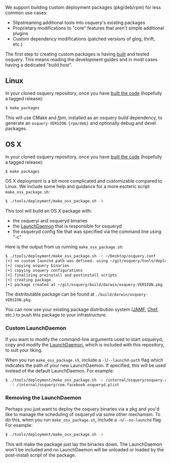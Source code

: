 We support building custom deployment packages (pkg/deb/rpm) for less common use cases:

- Slipstreaming additional tools into osquery's existing packages
- Proprietary modifications to "core" features that aren't simple additional plugins
- Custom dependency modifications (patched versions of glog, thrift, etc.)

The first step to creating custom packages is having [built](../development/building.md) and tested osquery. This means reading the development guides and in most cases having a dedicated "build host".

## Linux

In your cloned osquery repository, once you have [built the code](../development/building.md) (hopefully a tagged release):

```sh
$ make packages
```

This will use CMake and *fpm*, installed as an osquery build dependency, to generate an `osquery-VERSION.{rpm/deb}` and optionally debug and devel packages.

## OS X

In your cloned osquery repository, once you have [built the code](../development/building.md) (hopefully a tagged release):

```sh
$ make packages
```

OS X deployment is a bit more complicated and customizable compared to Linux.
We include some help and guidance for a more esoteric script `make_osx_package.sh`:

```sh
$ ./tools/deployment/make_osx_package.sh -h
```

This tool will build an OS X package with:

- the osqueryi and osqueryd binaries
- the [LaunchDaemon](https://github.com/facebook/osquery/blob/master/tools/deployment/com.facebook.osqueryd.plist) that is responsible for osqueryd
- the osqueryd config file that was specified via the command line using "-c"

Here is the output from us running `make_osx_package.sh`:

```sh
$ ./tools/deployment/make_osx_package.sh -c ~/Desktop/osquery.conf
[+] no custom launchd path was defined. using ~/git/osquery/tools/deployment/com.facebook.osqueryd.plist
[+] copying osquery binaries
[+] copying osquery configurations
[+] finalizing preinstall and postinstall scripts
[+] creating package
[+] package created at ~/git/osquery/build/darwin/osquery-VERSION.pkg
```

The distributable package can be found at `./build/darwin/osquery-VERSION.pkg`.

You can now use your existing package distribution system ([JAMF](http://www.jamfsoftware.com/), [Chef](https://www.getchef.com/chef/), etc.) to push this package to your infrastructure.

### Custom LaunchDaemon

If you want to modify the command-line arguments used to start osqueryd, copy and modify the [LaunchDaemon](https://github.com/facebook/osquery/blob/master/tools/com.facebook.osqueryd.plist), which is included with this repository, to suit your liking.

When you run `make_osx_package.sh`, include a `-l`/`--launchd-path` flag which indicates the path of your new LaunchDaemon. If specified, this will be used instead of the default LaunchDaemon. For example:

```sh
$ ./tools/deployment/make_osx_package.sh -c /internal/osquery/osquery.conf \
  -l /internal/osquery/com.facebook.osqueryd.plist
```

### Removing the LaunchDaemon

Perhaps you just want to deploy the osquery binaries via a pkg and you'd like to manage the scheduling of osqueryd via some other mechanism. To do this, when you run `make_osx_package.sh`, include a `-n`/`--no-launchd` flag. For example:

```sh
$ ./tools/deployment/make_osx_package.sh -n
```

This will make the package just lay the binaries down. The LaunchDaemon won't be included and no LaunchDaemon will be unloaded or loaded by the post-install script of the package.
